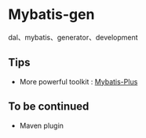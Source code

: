 # Mybatis-gen
dal、mybatis、generator、development

## Tips
* More powerful toolkit : [Mybatis-Plus](https://mp.baomidou.com/)
## To be continued
* Maven plugin
